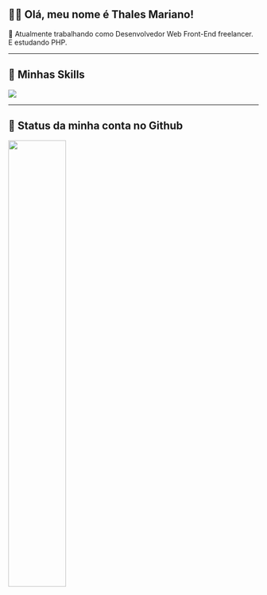 ## 👋🏽 Olá, meu nome é <strong>Thales Mariano!</strong>

📣 Atualmente trabalhando como Desenvolvedor Web Front-End freelancer. E estudando PHP.

---

## 🚀 Minhas Skills
<a href="https://github.com/thalesmariiano">
  <img src="https://skillicons.dev/icons?i=vuejs,tailwindcss,html,css,javascript,mysql" />
</a>

---

## 💾 Status da minha conta no Github
<a href="https://github.com/thalesmariiano">
  <img height="48%" src="https://github-readme-stats.vercel.app/api?username=thalesmariiano&show_icons=true&theme=dark&include_all_commits=true&count_private=true"/><br>
</div>
</div>
